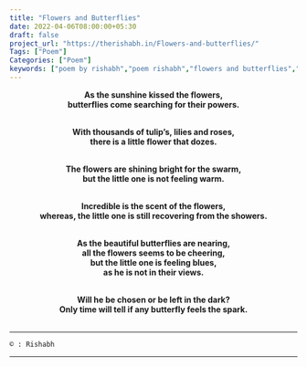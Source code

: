 ```yaml
---
title: "Flowers and Butterflies"
date: 2022-04-06T08:00:00+05:30
draft: false
project_url: "https://therishabh.in/Flowers-and-butterflies/"
Tags: ["Poem"]
Categories: ["Poem"]
keywords: ["poem by rishabh","poem rishabh","flowers and butterflies","rishabh"]
---
```



<center><b>
As the sunshine kissed the flowers,<br>
butterflies come searching for their powers.<br><br>

With thousands of tulip’s, lilies and roses,<br>
there is a little flower that dozes.<br><br>

The flowers are shining bright for the swarm,<br>
but the little one is not feeling warm.<br><br>

Incredible is the scent of the flowers,<br>
whereas, the little one is still recovering from the showers.<br><br>

As the beautiful butterflies are nearing,<br>
all the flowers seems to be cheering,<br>
but the little one is feeling blues,<br>
as he is not in their views.<br><br>

Will he be chosen or be left in the dark?<br>
Only time will tell if any butterfly feels the spark.<br><br>
</b></center>

___________________________________________
```
© : Rishabh
```

___________________________________________
